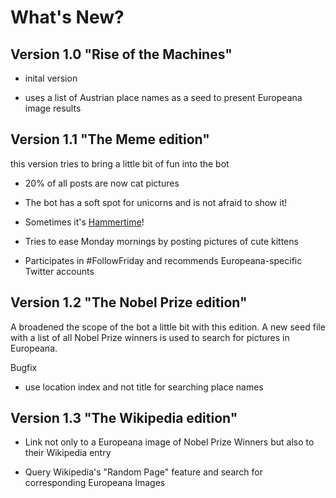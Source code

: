 What's New?
===========

Version 1.0 "Rise of the Machines"
----------------------------------

* inital version

* uses a list of Austrian place names as a seed to present Europeana image results

Version 1.1 "The Meme edition"
------------------------------

this version tries to bring a little bit of fun into the bot

* 20% of all posts are now cat pictures

* The bot has a soft spot for unicorns and is not afraid to show it!

* Sometimes it's [Hammertime](http://www.urbandictionary.com/define.php?term=Hammertime)!

* Tries to ease Monday mornings by posting pictures of cute kittens

* Participates in #FollowFriday and recommends Europeana-specific Twitter accounts

Version 1.2 "The Nobel Prize edition"
-------------------------------------

A broadened the scope of the bot a little bit with this edition. A new seed file with a list of all Nobel Prize
winners is used to search for pictures in Europeana.

Bugfix

* use location index and not title for searching place names

Version 1.3 "The Wikipedia edition"
-----------------------------------

* Link not only to a Europeana image of Nobel Prize Winners but also to their Wikipedia entry

* Query Wikipedia's "Random Page" feature and search for corresponding Europeana Images


